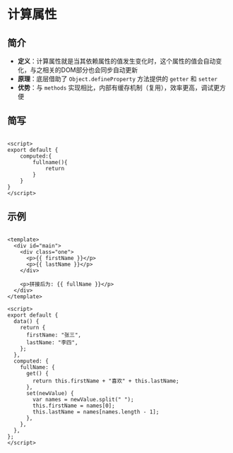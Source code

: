 # 计算属性

## 简介

- **定义**：计算属性就是当其依赖属性的值发生变化时，这个属性的值会自动变化，与之相关的DOM部分也会同步自动更新
- **原理**：底层借助了 `Object.defineProperty` 方法提供的 `getter` 和 `setter`
- **优势**：与 `methods` 实现相比，内部有缓存机制（复用），效率更高，调试更方便

## 简写

```vue

<script>
export default {
    computed:{
        fullname(){
            return
        }
    }
}
</script>

```

## 示例

```vue

<template>
  <div id="main">
    <div class="one">
      <p>{{ firstName }}</p>
      <p>{{ lastName }}</p>
    </div>

    <p>拼接后为: {{ fullName }}</p>
  </div>
</template>

<script>
export default {
  data() {
    return {
      firstName: "张三",
      lastName: "李四",
    };
  },
  computed: {
    fullName: {
      get() {
        return this.firstName + "喜欢" + this.lastName;
      },
      set(newValue) {
        var names = newValue.split(" ");
        this.firstName = names[0];
        this.lastName = names[names.length - 1];
      },
    },
  },
};
</script>

```
